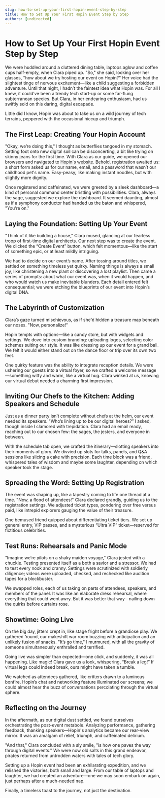 ```yaml
---
slug: how-to-set-up-your-first-hopin-event-step-by-step
title: How to Set Up Your First Hopin Event Step by Step
authors: [undirected]
---
```



# How to Set Up Your First Hopin Event Step by Step

We were huddled around a cluttered dining table, laptops aglow and coffee cups half-empty, when Clara piped up. "So," she said, looking over her glasses, "how about we try hosting our event on Hopin?" Her voice had the slightest tinge of nervous excitement—like a child suggesting a forbidden adventure. Until that night, I hadn’t the faintest idea what Hopin was. For all I knew, it could've been a trendy tech start-up or some far-flung subterranean species. But Clara, in her endearing enthusiasm, had us swiftly sold on this daring, digital escapade.

Little did I know, Hopin was about to take us on a wild journey of tech terrains, peppered with the occasional hiccup and triumph.

## The First Leap: Creating Your Hopin Account

"Okay, we’re doing this," I thought as butterflies tangoed in my stomach. Setting foot onto new digital soil can be disconcerting, a bit like trying on skinny jeans for the first time. With Clara as our guide, we opened our browsers and navigated to [Hopin's website](https://hopin.com/). Behold, registration awaited us: a short form asked us for our name, email, and a password that wasn’t our childhood pet's name. Easy-peasy, like making instant noodles, but with slightly more dignity.

Once registered and caffeinated, we were greeted by a sleek dashboard—a kind of personal command center bristling with possibilities. Clara, always the sage, suggested we explore the dashboard. It seemed daunting, almost as if a symphony conductor had handed us the baton and whispered, "You’re on."

## Laying the Foundation: Setting Up Your Event

"Think of it like building a house," Clara mused, glancing at our fearless troop of first-time digital architects. Our next step was to create the event. We clicked the “Create Event” button, which felt momentous—like the start of something epic, or at least mildly intriguing.

We had to decide on our event’s name. After tossing around titles, we settled on something timeless yet quirky. Naming things is always a small joy, like christening a new plant or discovering a lost playlist. Then came a series of prompts: about what our event was, when it would happen, and who would watch us make inevitable blunders. Each detail entered felt consequential; we were etching the blueprints of our event into Hopin’s digital DNA.

## The Labyrinth of Customization

Clara’s gaze turned mischievous, as if she'd hidden a treasure map beneath our noses. "Now, personalize!"

Hopin tempts with options—like a candy store, but with widgets and settings. We dove into custom branding: uploading logos, selecting color schemes suiting our style. It was like dressing up our event for a grand ball. We felt it would either stand out on the dance floor or trip over its own two feet.

One quirky feature was the ability to integrate reception details. We were ushering our guests into a virtual foyer, so we crafted a welcome message—something witty and warm, like a virtual hug. Clara winked at us, knowing our virtual debut needed a charming first impression.

## Inviting Our Chefs to the Kitchen: Adding Speakers and Schedule

Just as a dinner party isn’t complete without chefs at the helm, our event needed its speakers. "Who’s lining up to be our digital heroes?” I asked, though inside I clamored with trepidation. Clara had an email ready, reaching out to our chosen few: the sages, the jesters, and everyone in between.

With the schedule tab open, we crafted the itinerary—slotting speakers into their moments of glory. We divvied up slots for talks, panels, and Q&A sessions like slicing a cake with precision. Each time block was a friend, whispered tales of wisdom and maybe some laughter, depending on which speaker took the stage.

## Spreading the Word: Setting Up Registration

The event was shaping up, like a tapestry coming to life one thread at a time. "Now, a flood of attendees!" Clara declared grandly, guiding us to the registration settings. We adjusted ticket types, pondering over free versus paid, like intrepid explorers gauging the value of their treasure.

One bemused friend quipped about differentiating ticket tiers. We set up general entry, VIP passes, and a mysterious “Ultra VIP” ticket—reserved for fictitious celebrities.

## Test Runs: Rehearsals and Panic Mode

"Imagine we’re pilots on a shaky maiden voyage," Clara jested with a chuckle. Testing presented itself as a both a savior and a stressor. We had to test every nook and cranny. Settings were scrutinized with soldierly diligence; videos were uploaded, checked, and rechecked like audition tapes for a blockbuster.

We swapped roles, each of us taking on parts of attendees, speakers, and members of the panel. It was like an elaborate dress rehearsal, where everything that could went awry. But it was better that way—nailing down the quirks before curtains rose.

## Showtime: Going Live

On the big day, jitters crept in, like stage fright before a grandiose play. We gathered ‘round, our makeshift war room buzzing with anticipation and an unlikely fusion of snacks. "It’s go time," I murmured, with all the gravity of someone simultaneously enthralled and terrified.

Going live was simpler than expected—one click, and suddenly, it was all happening. Like magic! Clara gave us a look, whispering, “Break a leg!” If virtual legs could indeed break, ours might have taken a tumble.

We watched as attendees gathered, like critters drawn to a luminous bonfire. Hopin’s chat and networking feature illuminated our screens; we could almost hear the buzz of conversations percolating through the virtual sphere.

## Reflecting on the Journey

In the aftermath, as our digital dust settled, we found ourselves orchestrating the post-event metabole. Analyzing performance, gathering feedback, thanking speakers—Hopin's analytics became our rear-view mirror. It was an amalgam of relief, triumph, and caffeinated delirium.

"And that," Clara concluded with a sly smile, "is how one paves the way through digital events." We were now old salts in this grand endeavor, pirates returned from untrodden waters with tales of tech glory.

Setting up a Hopin event had been an exhilarating expedition, and we relished the victories, both small and large. From our table of laptops and laughter, we had created an adventure—one we may soon embark on again, just perhaps after a much-needed nap.

Finally, a timeless toast to the journey, not just the destination.